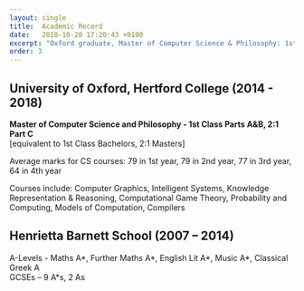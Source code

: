 ```yaml
---
layout: single
title:  Academic Record
date:   2018-10-20 17:20:43 +0100
excerpt: "Oxford graduate, Master of Computer Science & Philosophy: 1st Class in Parts A&B, 2:1 in Part C"
order: 3
---
```

## University of Oxford, Hertford College (2014 - 2018)  
**Master of Computer Science and Philosophy - 1st Class Parts A&B, 2:1 Part C**  
[equivalent to 1st Class Bachelors, 2:1 Masters]

Average marks for CS courses: 
79 in 1st year, 79 in 2nd year, 77 in 3rd year, 64 in 4th year

Courses include: Computer Graphics, Intelligent Systems, Knowledge Representation & Reasoning, Computational Game Theory, Probability and Computing, Models of Computation, Compilers


## Henrietta Barnett School (2007 – 2014)  
A-Levels - Maths A\*, Further Maths A\*, English Lit A\*, Music A\*, Classical Greek A  
GCSEs – 9 A*s, 2 As